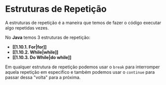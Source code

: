 # Estruturas de Repetição

A estruturas de repetição é a maneira que temos de fazer o código executar algo repetidas vezes.

No **Java** temos 3 estruturas de repetição:

- **[[1.10.1. For|for]]**
- **[[1.10.2. While|while]]**
- **[[1.10.3. Do While|do while]]**

Em qualquer estrutura de repetição podemos usar o `break` para interromper aquela repetição em especifico e também podemos usar o `continue` para passar dessa "volta" para a próxima.